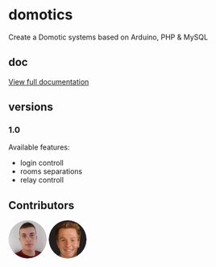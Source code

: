 <style>
img {
  border-radius: 50%;
  width: 15%;
  height: auto;
}
</style>

# domotics
Create a Domotic systems based on Arduino, PHP &amp; MySQL

## doc
[View full documentation](doc/doc.md)

## versions
### 1.0
Available features:
- login controll
- rooms separations
- relay controll

## Contributors

<a href="https://github.com/mattiaruberto"><img src="contributions/img/mattiaruberto.png" width="50"></a>
<a href="https://github.com/giuliobosco"><img src="contributions/img/giuliobosco.png" width="50"></a>
